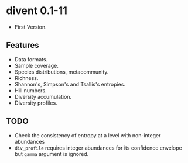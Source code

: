 # divent 0.1-11

- First Version.

## Features

- Data formats.
- Sample coverage.
- Species distributions, metacommunity.
- Richness.
- Shannon's, Simpson's and Tsallis's entropies.
- Hill numbers.
- Diversity accumulation.
- Diversity profiles.

## TODO
- Check the consistency of entropy at a level with non-integer abundances
- `div_profile` requires integer abundances for its confidence envelope but `gamma` argument is ignored.
